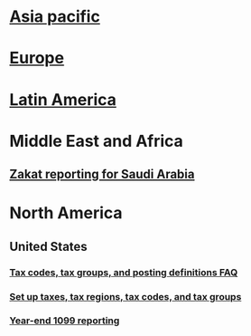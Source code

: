 # [Asia pacific](asia-pacific/TOC.md)			
# [Europe](europe/TOC.md)
# [Latin America](latin-america/TOC.md)
# Middle East and Africa			
## [Zakat reporting for Saudi Arabia](middle-east-africa\sau-zakat-reporting.md)			
			
# North America				
## United States			
### [Tax codes, tax groups, and posting definitions FAQ](north-america\tax-codes-tax-groups-posting-definitions.md)			
### [Set up taxes, tax regions, tax codes, and tax groups](north-america\tax-information-tasks.md)			
### [Year-end 1099 reporting](north-america\year-end-1099-reporting.md)			
			
			
			
